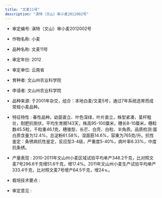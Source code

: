 ```yaml
---
title: "文麦11号"
description: "滇特（文山）审小麦2012002号"
---
```

* 审定编号:  滇特（文山）审小麦2012002号

*  作物名称:  小麦

*  品种名称:  文麦11号

*  审定年份:  2012

*  审定单位:  云南省

* 育种者:  文山州农业科学院

*  申请者:  文山州农业科学院

*  品种来源:  于2001年杂交，组合：本地白麦/文麦5号，通过7年系统选育而成常规小麦品种。

*  特征特性 : 
春性品种。幼苗直立、叶色深绿，叶片直立，株型紧凑，茎杆粗壮，耐肥抗倒伏，平均生育期143天，株高95-100厘米，穗长8-10厘米，穗粒数45.5粒，千粒重46.1克，穗锥型、长芒、白壳、白粒、半角质。品质检测:蛋白质含量为12.4%，总淀粉61.58%，湿面筋14.6%，容重为765克/升。抗性鉴定：条锈病抗性鉴定，反应型3-4级，严重度5-40%，病叶率6.33%，中度抗条锈。
 
*  产量表现 : 
2010-2011年文山州小麦区域试验平均单产348.2千克，比对照文麦7号296.6千克增51.6千克，增17.4%。2011年文山州小麦生产试验平均单产333.4千克，比对照文麦7号增产64.5千克，增24﹪。

*  栽培技术要点 : 


*  审定意见 : 

